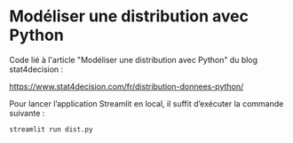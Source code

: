 # Modéliser une distribution avec Python

Code lié à l'article "Modéliser une distribution avec Python" du blog stat4decision :

https://www.stat4decision.com/fr/distribution-donnees-python/

Pour lancer l’application Streamlit en local, il suffit d’exécuter la commande suivante :

```streamlit run dist.py```
